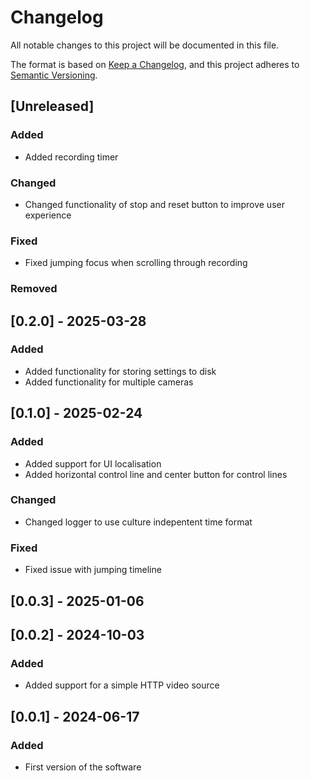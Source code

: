 # Changelog

All notable changes to this project will be documented in this file.

The format is based on [Keep a Changelog](https://keepachangelog.com/en/1.1.0/),
and this project adheres to [Semantic Versioning](https://semver.org/spec/v2.0.0.html).

## [Unreleased]
### Added
- Added recording timer 
### Changed
- Changed functionality of stop and reset button to improve user experience
  
### Fixed
- Fixed jumping focus when scrolling through recording
### Removed

## [0.2.0] - 2025-03-28
### Added
- Added functionality for storing settings to disk
- Added functionality for multiple cameras

## [0.1.0] - 2025-02-24
### Added
- Added support for UI localisation
- Added horizontal control line and center button for control lines

### Changed
- Changed logger to use culture indepentent time format

### Fixed
- Fixed issue with jumping timeline

## [0.0.3] - 2025-01-06

## [0.0.2] - 2024-10-03
### Added
- Added support for a simple HTTP video source

## [0.0.1] - 2024-06-17
### Added
- First version of the software
